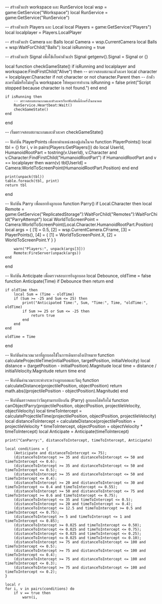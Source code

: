 -- สร้างตัวแปร workspace และ RunService
local wsp = game:GetService("Workspace")
local RunService = game:GetService("RunService")

-- สร้างตัวแปร Players และ Local
local Players = game:GetService("Players")
local localplayer = Players.LocalPlayer

-- สร้างตัวแปร Camera และ Balls
local Camera = wsp.CurrentCamera
local Balls = wsp:WaitForChild("Balls")
local isRunning = true

-- สร้างตัวแปร Signal เพื่อใช้เก็บค่าตัวแปร Signal
getgenv().Signal = Signal or {}

local function checkGameState()
    if isRunning and localplayer and workspace:FindFirstChild("Alive") then
        -- ตรวจสอบสถานะตัวละคร
        local character = localplayer.Character
        if not character or not character.Parent then
            -- ถ้าตัวละครไม่มีหรือไม่อยู่ใน workspace ให้หยุดการทำงาน
            isRunning = false
            print("Script stopped because character is not found.")
        end
    end
    
    if isRunning then
        -- ตรวจสอบสถานะเกมและตัวละครเรียกฟังก์ชันนี้อีกครั้งในอนาคต
        RunService.Heartbeat:Wait()
        checkGameState()
    end
end

-- เริ่มตรวจสอบสถานะเกมและตัวละคร
checkGameState()

-- ฟังก์ชัน PlayerPoints เพื่อหาตำแหน่งของผู้เล่นในจอ
function PlayerPoints()
    local tbl = {}
    for i, v in pairs(Players:GetPlayers()) do
        local UserId, HumanoidRootPart = tostring(v.UserId), v.Character and v.Character:FindFirstChild("HumanoidRootPart")
        if HumanoidRootPart and v == localplayer then
            warn(v)
            tbl[UserId] = Camera:WorldToScreenPoint(HumanoidRootPart.Position)
        end
    end
    
    print(unpack(tbl))
    table.foreach(tbl, print)
    return tbl
end

-- ฟังก์ชัน Parry เพื่อแยกยิงลูกบอล
function Parry()
    if Local.Character then
        local Remote = game:GetService("ReplicatedStorage"):WaitForChild("Remotes"):WaitForChild("ParryAttempt")
        local WorldToScreenPoint = Camera:WorldToScreenPoint(Local.Character.HumanoidRootPart.Position)
        local args = {
            [1] = 0.5,
            [2] = wsp.CurrentCamera.CFrame,
            [3] = PlayerPoints(),
            [4] = {
                [1] = WorldToScreenPoint.X,
                [2] = WorldToScreenPoint.Y
            }
        }
        
        warn("Players:", unpack(args[3]))
        Remote:FireServer(unpack(args))
    end
end

-- ฟังก์ชัน Anticipate เพื่อตรวจสอบการยิงลูกบอล
local Debounce, oldTime = false
function Anticipate(Time)
    if Debounce then return end
    
    if oldTime then
        local Sum = (Time - oldTime)
        if (Sum >= -25 and Sum <= 25) then
            print("Anticipated Time:", Sum, "Time:", Time, "oldTime:", oldTime)
            if Sum >= 25 or Sum <= -25 then
                return true
            end
        end
    end
    
    oldTime = Time
end

-- ฟังก์ชันคำนวณเวลาที่ลูกบอลใช้ในการเดินทางถึงเป้าหมาย
function calculateProjectileTime(initialPosition, targetPosition, initialVelocity)
    local distance = (targetPosition - initialPosition).Magnitude
    local time = distance / initialVelocity.Magnitude
    return time
end

-- ฟังก์ชันคำนวณระยะห่างระหว่างลูกบอลและวัตถุ
function calculateDistance(projectilePosition, objectPosition)
    return math.abs((projectilePosition - objectPosition).Magnitude)
end

-- ฟังก์ชันตรวจสอบว่าวัตถุสามารถป้องกัน (Parry) ลูกบอลได้หรือไม่
function canObjectParry(projectilePosition, objectPosition, projectileVelocity, objectVelocity)
    local timeToIntercept = calculateProjectileTime(projectilePosition, objectPosition, projectileVelocity)
    local distanceToIntercept = calculateDistance(projectilePosition + projectileVelocity * timeToIntercept, objectPosition + objectVelocity * timeToIntercept)
    local Anticipate = Anticipate(timeToIntercept)
    
    print("CanParry:", distanceToIntercept, timeToIntercept, Anticipate)
    
    local conditions = {
        (Anticipate and distanceToIntercept <= 75);
        (distanceToIntercept >= 35 and distanceToIntercept <= 50 and timeToIntercept <= 0.6);
        (distanceToIntercept >= 35 and distanceToIntercept <= 50 and timeToIntercept <= 0.5);
        (distanceToIntercept >= 35 and distanceToIntercept <= 50 and timeToIntercept <= 0.4);
        (distanceToIntercept >= 20 and distanceToIntercept <= 30 and timeToIntercept <= 0.4 and timeToIntercept <= 0.55);
        (distanceToIntercept >= 50 and distanceToIntercept <= 75 and timeToIntercept >= 0.6 and timeToIntercept <= 0.75);
        (distanceToIntercept <= 35 and timeToIntercept <= 0.5);
        (distanceToIntercept >= 20 and timeToIntercept <= 0.4);
        (distanceToIntercept <= 12.5 and timeToIntercept >= 0.5 and timeToIntercept <= 0.75);
        (distanceToIntercept >= 5 and timeToIntercept <= 1 and timeToIntercept <= 0.85);
        (distanceToIntercept >= 0.025 and timeToIntercept <= 0.50);
        (distanceToIntercept <= 0.025 and timeToIntercept <= 0.75);
        (distanceToIntercept <= 0.025 and timeToIntercept <= 0.25);
        (distanceToIntercept <= 0.025 and timeToIntercept <= 0.10);
        (distanceToIntercept >= 75 and distanceToIntercept <= 100 and timeToIntercept <= 0.5);
        (distanceToIntercept >= 75 and distanceToIntercept <= 100 and timeToIntercept <= 0.4);
        (distanceToIntercept >= 75 and distanceToIntercept <= 100 and timeToIntercept <= 0.3);
        (distanceToIntercept >= 75 and distanceToIntercept <= 100 and timeToIntercept <= 0.2);
    }
    
    local r
    for i, v in pairs(conditions) do
        if v == true then
            warn(i,
            
